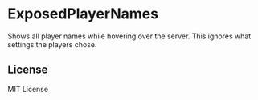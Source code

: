# ExposedPlayerNames

Shows all player names while hovering over the server. This ignores what settings the players chose.

## License
MIT License
